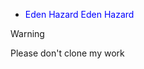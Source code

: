 -  <span style= "color:blue">Eden Hazard</span>
<span style= "color:blue">Eden Hazard</span>
> [!WARNING]
> Please don't clone my work